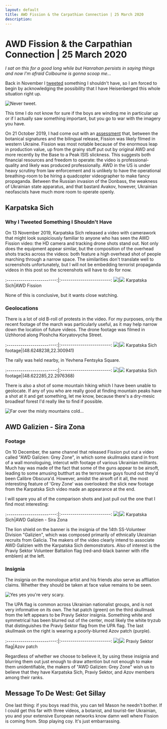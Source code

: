 ```yaml
---
layout: default
title: AWD Fission & the Carpathian Connection | 25 March 2020
description:
---
```

# AWD Fission & the Carpathian Connection | 25 March 2020

_I sat on this for a good long while but Hanrahan persists in saying things and now I'm afraid Colbourne is gonna scoop me..._

Back in November I [tweeted](https://twitter.com/heupchurch/status/1195026730131607553) something I shouldn't have, so I am forced to begin by acknowledging the possibility that I have Heisenberged this whole situation right up.

![Never tweet.](../assets/images/carpathia/illadvisedtweets.png)

This time I do not know for sure if the boys are winding me in particular up or if I actually saw something important, but you go to war with the imagery you have.

On 21 October 2019, I had come out with an [assessment](https://heupchurch.github.io/fission) that, between the botanical signatures and the bilingual release, Fission was likely filmed in western Ukraine.  Fission was most notable because of the enormous leap in production value, up from the grainy stuff put out by original AWD and more recently by the Base to a Peak ISIS slickness.  This suggests both financial resources and freedom to operate: the video is professional-quality and likely was produced professionally.  AWD in the US is under heavy scrutiny from law enforcement and is unlikely to have the operational breathing-room to be hiring a quadcopter videographer to make fancy propaganda.  Between the Russian invasion of the Donbass, the weakness of Ukrainian state apparatus, and that bastard Avakov, however, Ukrainian neofascists have much more room to operate openly.

## Karpatska Sich

### Why I Tweeted Something I Shouldn't Have

On 13 November 2019, Karpatska Sich released a video with camerawork that might look suspiciously familiar to anyone who has seen the AWD Fission video: the HD camera and tracking drone shots stand out.  Not only does the equipment appear similar, but the composition of the overhead shots tracks across the videos: both feature a high overhead shot of people marching through a narrow space.  The similarities don't translate well to screenshots unfortunately, but I will not be embedding terrorist propaganda videos in this post so the screenshots will have to do for now.

:-------------------------:|:-------------------------:
![](../assets/images/carpathia/karpatska-drone.png)|![](../assets/images/carpathia/fission-drone.png)
Karpatska Sich|AWD Fission

None of this is conclusive, but it wants close watching.

### Geolocations

There is a lot of old B-roll of protests in the video.  For my purposes, only the recent footage of the march was particularly useful, as it may help narrow down the location of future videos.  The drone footage was filmed in Uzhhorod along Ploshcha Koryatovycha Street.

:-------------------------:|:-------------------------:
![](../assets/images/carpathia/karpatska-geo1.png)|![](../assets/images/carpathia/hotel_atlant_uzhhorod.png)
Karpatska Sich footage|(48.6248238,22.300941)

The rally was held nearby, in Yevhena Fentsyka Square.

:-------------------------:|:-------------------------:
![](../assets/images/carpathia/karpatska-geo2.png)|![](../assets/images/carpathia/medicine_uzhhorod.png)
Karpatska Sich footage|(48.622285,22.2976368)

There is also a shot of some mountain hiking which I have been unable to geolocate.  If any of you who are really good at finding mountain peaks have a shot at it and get something, let me know, because there's a dry-mesic broadleaf forest I'd really like to find if possible.

![Far over the misty mountains cold...](../assets/images/carpathia/mystery-mountain.png)

## AWD Galizien - Sira Zona

### Footage

On 10 December, the same channel that released Fission put out a video called "AWD Galizien: Grey Zone", in which some skullmasks stand in front of a wall monologuing, intercut with footage of various Ukrainian militants.  Much hay was made of the fact that some of the guns appear to be airsoft, leading to some amusing butthurt as the terrorwave guys found out they'd been Calibre Obscura'd.  However, amidst the airsoft of it all, the most interesting feature of 'Grey Zone' was overlooked: the slick new footage from the Karpatska Sich video made an appearance at the end.

I will spare you all of the comparison shots and just pull out the one that I find most interesting:

:-------------------------:|:-------------------------:
![](../assets/images/carpathia/karpatska-galizien.png)|![](../assets/images/carpathia/fission-galizien.png)
Karpatska Sich|AWD Galizien - Sira Zona

The lion shield on the banner is the insignia of the 14th SS-Volunteer Division "Galizien", which was composed primarily of ethnically Ukrainian recruits from Galicia.  The makers of the video clearly intend to associate AWD Galizien with the Karpatska Sich demonstrators.  Also of interest is the Praviy Sektor Volunteer Battalion flag (red-and-black banner with rifle emblem) at the left.

### Insignia

The insignia on the monologue artist and his friends also serve as affliation claims.  Whether they should be taken at face value remains to be seen.

![Yes yes you're very scary.](../assets/images/carpathia/awd_galizien.png)

The UPA flag is common across Ukrainian nationalist groups, and is not very informative on its own.  The hat patch (green) on the third skullmask from the left appears to be Praviy Sektor insignia. Something white and symmetrical has been blurred out of the center, most likely the white tryzub that distinguishes the Praviy Sektor flag from the UPA flag.  The last skullmask on the right is wearing a poorly-blurred Azov patch (purple).

:-------------------------:|:-------------------------:
![](../assets/images/carpathia/praviy_sektor.jpeg)|![](../assets/images/carpathia/azov.png)
Praviy Sektor flag|Azov patch

Regardless of whether we choose to believe it, by using these insignia and blurring them out just enough to draw attention but not enough to make them unidentifiable, the makers of "AWD Galizien: Grey Zone" wish us to believe that they have Karpatska Sich, Praviy Sektor, and Azov members among their ranks.

## Message To De West: Get Sillay

One last thing: if you boys read this, you can tell Mason he needn't bother.  If I could get this far with three videos, a botanist, and tourist-tier Ukrainian, you and your extensive European networks know damn well where Fission is coming from.  Stop playing coy.  It's just embarrassing.
